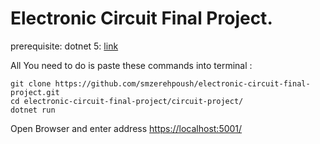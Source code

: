 #  Electronic Circuit Final Project.

prerequisite:
dotnet 5: [link](https://dotnet.microsoft.com/download)

All You need to do is paste these commands into terminal :

```shell
git clone https://github.com/smzerehpoush/electronic-circuit-final-project.git 
cd electronic-circuit-final-project/circuit-project/
dotnet run
```
Open Browser and enter address [https://localhost:5001/](https://localhost:5001/)
